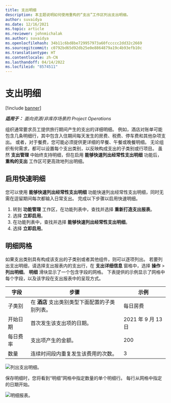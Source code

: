 ```yaml
---
title: 支出明细
description: 本主题说明如何使用重构的“支出”工作区列出支出明细。
author: suvaidya
ms.date: 12/16/2021
ms.topic: article
ms.reviewer: johnmichalak
ms.author: suvaidya
ms.openlocfilehash: 34b11c6bd8be729957973a60fccccc2dd32c2669
ms.sourcegitcommit: c0792bd65d92db25e0e8864879a19c4b93efb10c
ms.translationtype: HT
ms.contentlocale: zh-CN
ms.lasthandoff: 04/14/2022
ms.locfileid: "8574511"
---
```

# <a name="expense-itemization"></a>支出明细

[!include [banner](../includes/banner.md)]

_**适用于：** 面向资源/非库存场景的 Project Operations_

组织通常要求员工提供旅行期间产生的支出的详细明细。 例如，酒店对账单可能包含几条明细行，其中包含入住期间每天发生的房费、税费、停车费和其他杂项支出。 或者，对于餐费，您可能必须提供更详细的早餐、午餐或晚餐明细。 无论组织有何需求，都可以设置每个支出类别，以反映构成支出的子类别或行项目。 虽然 **支出管理** 中始终支持明细，但在启用 **能够快速列出经常性支出明细** 功能后，**重构的支出** 工作区可更高效地列出明细。  

## <a name="enable-quick-itemization"></a>启用快速明细 

您可以使用 **能够快速列出经常性支出明细** 功能快速列出经常性支出明细，同时无需在逗留期间每次都输入日常支出。 完成以下步骤以启用快速明细。

1. 转到 **功能管理** 工作区，在功能列表中，查找并选择 **重新打造支出报表**。 
2. 选择 **立即启用**。 
3. 在功能列表中，查找并选择 **能够快速列出经常性支出明细**。
4. 选择 **立即启用**。 

## <a name="itemization-grid"></a>明细网格 

如果支出类别具有构成该支出的子类别或者其他组件，则可以逐项列出。 若要列出支出明细，请选择支出报表内的支出行，在 **支出详细信息** 窗格中，选择 **操作** > **列出明细**。 **明细** 滑块显示了一个包含字段的网格。 下表提供的示例显示了网格中每个字段，以及该字段在支出报表中的呈现方式。 

|     字段          |     步骤                                                                                  |     示例              |
|--------------------|--------------------------------------------------------------------------------------------------|--------------------------|
|     子类别    |     在 **酒店** 支出类别类型下面配置的子类别列表。             |     每日房费      |
|     开始日期     |     首次发生该支出项的日期。                                           |     2021 年 9 月 13 日           |
|     每日费率     |     支出项产生的金额。                                                    |     200                  |
|     数量       |     连续时间段内重复发生该费用的次数。                       |     3                    |

![列出支出明细。](media/Itemization%20screen%201.png)

保存明细时，您将看到“明细”网格中指定数量的单个明细行。 每行从网格中指定的日期开始。

![明细报表。](media/Itemization%20screen%202.png)

